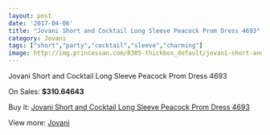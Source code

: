 ```yaml
---
layout: post
date: '2017-04-06'
title: "Jovani Short and Cocktail Long Sleeve Peacock Prom Dress 4693"
category: Jovani
tags: ["short","party","cocktail","sleeve","charming"]
image: http://img.princessan.com/8305-thickbox_default/jovani-short-and-cocktail-long-sleeve-peacock-prom-dress-4693.jpg
---
```

Jovani Short and Cocktail Long Sleeve Peacock Prom Dress 4693

On Sales: **$310.64643**
<a href="https://www.princessan.com/en/jovani/3664-jovani-short-and-cocktail-long-sleeve-peacock-prom-dress-4693.html"><amp-img layout="responsive" width="600" height="600" src="//img.princessan.com/8305-thickbox_default/jovani-short-and-cocktail-long-sleeve-peacock-prom-dress-4693.jpg" alt="Jovani Short and Cocktail Long Sleeve Peacock Prom Dress 4693 0" /></a>
<a href="https://www.princessan.com/en/jovani/3664-jovani-short-and-cocktail-long-sleeve-peacock-prom-dress-4693.html"><amp-img layout="responsive" width="600" height="600" src="//img.princessan.com/8307-thickbox_default/jovani-short-and-cocktail-long-sleeve-peacock-prom-dress-4693.jpg" alt="Jovani Short and Cocktail Long Sleeve Peacock Prom Dress 4693 1" /></a>
<a href="https://www.princessan.com/en/jovani/3664-jovani-short-and-cocktail-long-sleeve-peacock-prom-dress-4693.html"><amp-img layout="responsive" width="600" height="600" src="//img.princessan.com/8306-thickbox_default/jovani-short-and-cocktail-long-sleeve-peacock-prom-dress-4693.jpg" alt="Jovani Short and Cocktail Long Sleeve Peacock Prom Dress 4693 2" /></a>

Buy it: [Jovani Short and Cocktail Long Sleeve Peacock Prom Dress 4693](https://www.princessan.com/en/jovani/3664-jovani-short-and-cocktail-long-sleeve-peacock-prom-dress-4693.html "Jovani Short and Cocktail Long Sleeve Peacock Prom Dress 4693")

View more: [Jovani](https://www.princessan.com/en/26-jovani "Jovani")